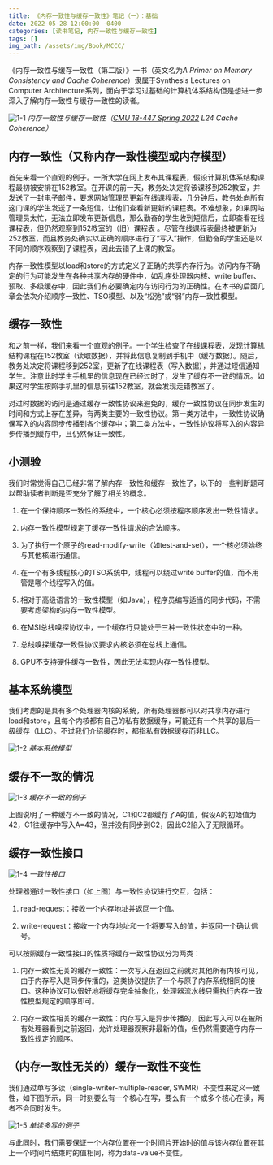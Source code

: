 ```yaml
---
title: 《内存一致性与缓存一致性》笔记（一）：基础
date: 2022-05-28 12:00:00 -0400
categories: [读书笔记, 内存一致性与缓存一致性]
tags: []
img_path: /assets/img/Book/MCCC/
---
```


《内存一致性与缓存一致性（第二版）》一书（英文名为*A Primer on Memory Consistency and Cache Coherence*）隶属于Synthesis Lectures on Computer Architecture系列，面向于学习过基础的计算机体系结构但是想进一步深入了解内存一致性与缓存一致性的读者。

![1-1](1-1.png)
_内存一致性与缓存一致性（[CMU 18-447 Spring 2022](http://users.ece.cmu.edu/~jhoe/doku/doku.php?id=18-447_course_schedule_spring_2022) L24 Cache Coherence）_

## 内存一致性（又称内存一致性模型或内存模型）

首先来看一个直观的例子。一所大学在网上发布其课程表，假设计算机体系结构课程最初被安排在152教室。在开课的前一天，教务处决定将该课移到252教室，并发送了一封电子邮件，要求网站管理员更新在线课程表，几分钟后，教务处向所有这门课的学生发送了一条短信，让他们查看新更新的课程表。不难想象，如果网站管理员太忙，无法立即发布更新信息，那么勤奋的学生收到短信后，立即查看在线课程表，但仍然观察到152教室的（旧）课程表 。尽管在线课程表最终被更新为252教室，而且教务处确实以正确的顺序进行了“写入”操作，但勤奋的学生还是以不同的顺序观察到了课程表，因此去错了上课的教室。

内存一致性模型以load和store的方式定义了正确的共享内存行为。访问内存不确定的行为可能发生在各种共享内存的硬件中，如乱序处理器内核、write buffer、预取、多级缓存中，因此我们有必要确定内存访问行为的正确性。在本书的后面几章会依次介绍顺序一致性、TSO模型、以及“松弛”或“弱”内存一致性模型。

## 缓存一致性

和之前一样，我们来看一个直观的例子。一个学生检查了在线课程表，发现计算机结构课程在152教室（读取数据），并将此信息复制到手机中（缓存数据）。随后，教务处决定将课程移到252室，更新了在线课程表（写入数据），并通过短信通知学生。注意此时学生手机里的信息现在已经过时了，发生了缓存不一致的情况。如果这时学生按照手机里的信息前往152教室，就会发现走错教室了。

对过时数据的访问是通过缓存一致性协议来避免的，缓存一致性协议在同步发生的时间和方式上存在差异，有两类主要的一致性协议。第一类方法中，一致性协议确保写入的内容同步传播到各个缓存中；第二类方法中，一致性协议将写入的内容异步传播到缓存中，且仍然保证一致性。

## 小测验

我们时常觉得自己已经非常了解内存一致性和缓存一致性了，以下的一些判断题可以帮助读者判断是否充分了解了相关的概念。

1. 在一个保持顺序一致性的系统中，一个核心必须按程序顺序发出一致性请求。

1. 内存一致性模型规定了缓存一致性请求的合法顺序。

1. 为了执行一个原子的read-modify-write（如test-and-set），一个核必须始终与其他核进行通信。

1. 在一个有多线程核心的TSO系统中，线程可以绕过write buffer的值，而不用管是哪个线程写入的值。

1. 相对于高级语言的一致性模型（如Java），程序员编写适当的同步代码，不需要考虑架构的内存一致性模型。

1. 在MSI总线嗅探协议中，一个缓存行只能处于三种一致性状态中的一种。

1. 总线嗅探缓存一致性协议要求内核必须在总线上通信。

1. GPU不支持硬件缓存一致性，因此无法实现内存一致性模型。

## 基本系统模型

我们考虑的是具有多个处理器内核的系统，所有处理器都可以对共享内存进行load和store，且每个内核都有自己的私有数据缓存，可能还有一个共享的最后一级缓存（LLC）。不过我们介绍缓存时，都指私有数据缓存而非LLC。

![1-2](1-2.png)
_基本系统模型_

## 缓存不一致的情况

![1-3](1-3.png)
_缓存不一致的例子_

上图说明了一种缓存不一致的情况，C1和C2都缓存了A的值，假设A的初始值为42，C1往缓存中写入A=43，但并没有同步到C2，因此C2陷入了无限循环。

## 缓存一致性接口

![1-4](1-4.png)
_一致性接口_

处理器通过一致性接口（如上图）与一致性协议进行交互，包括：

1. read-request：接收一个内存地址并返回一个值。

1. write-request：接收一个内存地址和一个将要写入的值，并返回一个确认信号。

可以按照缓存一致性接口的性质将缓存一致性协议分为两类：

1. 内存一致性无关的缓存一致性：一次写入在返回之前就对其他所有内核可见，由于内存写入是同步传播的，这类协议提供了一个与原子内存系统相同的接口。这种协议可以很好地将缓存完全抽象化，处理器流水线只需执行内存一致性模型规定的顺序即可。

1. 内存一致性相关的缓存一致性：内存写入是异步传播的，因此写入可以在被所有处理器看到之前返回，允许处理器观察非最新的值，但仍然需要遵守内存一致性规定的顺序。

## （内存一致性无关的）缓存一致性不变性

我们通过单写多读（single-writer-multiple-reader, SWMR）不变性来定义一致性，如下图所示，同一时刻要么有一个核心在写，要么有一个或多个核心在读，两者不会同时发生。

![1-5](1-5.png)
_单读多写的例子_

与此同时，我们需要保证一个内存位置在一个时间片开始时的值与该内存位置在其上一个时间片结束时的值相同，称为data-value不变性。
